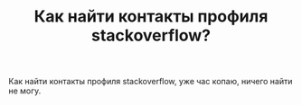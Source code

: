 ﻿---
title: "Как найти контакты профиля stackoverflow?"
se.owner.user_id: 375375
se.owner.display_name: "Pavel"
se.owner.link: "https://ru.meta.stackoverflow.com/users/375375/pavel"
se.link: "https://ru.meta.stackoverflow.com/questions/10204/%d0%9a%d0%b0%d0%ba-%d0%bd%d0%b0%d0%b9%d1%82%d0%b8-%d0%ba%d0%be%d0%bd%d1%82%d0%b0%d0%ba%d1%82%d1%8b-%d0%bf%d1%80%d0%be%d1%84%d0%b8%d0%bb%d1%8f-stackoverflow"
se.question_id: 10204
se.post_type: question
---
<p>Как найти контакты профиля stackoverflow, уже час копаю, ничего найти не могу.</p>
